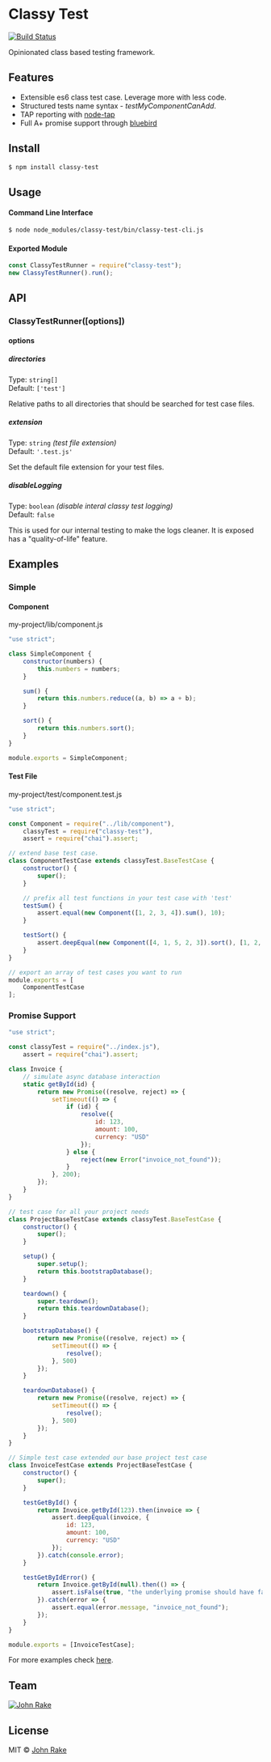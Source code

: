 # Classy Test

[![Build Status](https://travis-ci.org/vikeen/classy-test.svg?branch=master)](https://travis-ci.org/vikeen/classy-test)

Opinionated class based testing framework.

## Features

* Extensible es6 class test case. Leverage more with less code.
* Structured tests name syntax - *testMyComponentCanAdd*. 
* TAP reporting with [node-tap](http://www.node-tap.org/)
* Full A+ promise support through [bluebird](http://bluebirdjs.com/docs/getting-started.html)

## Install

```bash
$ npm install classy-test
```

## Usage

#### Command Line Interface

```bash
$ node node_modules/classy-test/bin/classy-test-cli.js
```

#### Exported Module

```js
const ClassyTestRunner = require("classy-test");
new ClassyTestRunner().run();
```

## API

### ClassyTestRunner([options])

#### options

##### directories 

Type: `string[]` <br/>
Default: `['test']`

Relative paths to all directories that should be searched for test case files.

##### extension

Type: `string` *(test file extension)* <br/>
Default: `'.test.js'`

Set the default file extension for your test files.

##### disableLogging

Type: `boolean` *(disable interal classy test logging)* <br/>
Default: `false`

This is used for our internal testing to make the logs cleaner. It is exposed has a "quality-of-life" feature.

## Examples

### Simple

#### Component

my-project/lib/component.js

```js
"use strict";

class SimpleComponent {
    constructor(numbers) {
        this.numbers = numbers;
    }

    sum() {
        return this.numbers.reduce((a, b) => a + b);
    }

    sort() {
        return this.numbers.sort();
    }
}

module.exports = SimpleComponent;
```

#### Test File

my-project/test/component.test.js

```js
"use strict";

const Component = require("../lib/component"),
    classyTest = require("classy-test"),
    assert = require("chai").assert;

// extend base test case.
class ComponentTestCase extends classyTest.BaseTestCase {
    constructor() {
        super();
    }

    // prefix all test functions in your test case with 'test'
    testSum() {
        assert.equal(new Component([1, 2, 3, 4]).sum(), 10);
    }

    testSort() {
        assert.deepEqual(new Component([4, 1, 5, 2, 3]).sort(), [1, 2, 3, 4, 5]);
    }
}

// export an array of test cases you want to run
module.exports = [
    ComponentTestCase
];
```

### Promise Support

```js
"use strict";

const classyTest = require("../index.js"),
    assert = require("chai").assert;

class Invoice {
    // simulate async database interaction
    static getById(id) {
        return new Promise((resolve, reject) => {
            setTimeout(() => {
                if (id) {
                    resolve({
                        id: 123,
                        amount: 100,
                        currency: "USD"
                    });
                } else {
                    reject(new Error("invoice_not_found"));
                }
            }, 200);
        });
    }
}

// test case for all your project needs
class ProjectBaseTestCase extends classyTest.BaseTestCase {
    constructor() {
        super();
    }

    setup() {
        super.setup();
        return this.bootstrapDatabase();
    }

    teardown() {
        super.teardown();
        return this.teardownDatabase();
    }

    bootstrapDatabase() {
        return new Promise((resolve, reject) => {
            setTimeout(() => {
                resolve();
            }, 500)
        });
    }

    teardownDatabase() {
        return new Promise((resolve, reject) => {
            setTimeout(() => {
                resolve();
            }, 500)
        });
    }
}

// Simple test case extended our base project test case
class InvoiceTestCase extends ProjectBaseTestCase {
    constructor() {
        super();
    }

    testGetById() {
        return Invoice.getById(123).then(invoice => {
            assert.deepEqual(invoice, {
                id: 123,
                amount: 100,
                currency: "USD"
            });
        }).catch(console.error);
    }

    testGetByIdError() {
        return Invoice.getById(null).then(() => {
            assert.isFalse(true, "the underlying promise should have failed. This block should never be run");
        }).catch(error => {
            assert.equal(error.message, "invoice_not_found");
        });
    }
}

module.exports = [InvoiceTestCase];
``````

For more examples check [here](examples).

## Team

[![John Rake](http://gravatar.com/avatar/98008fcabb57bf00074774d37e2d79e7?s=144)](https://github.com/vikeen)

## License

MIT &copy; [John Rake](https://github.com/vikeen)
